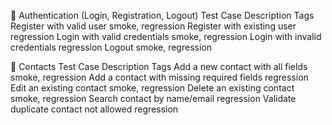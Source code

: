 🔐 Authentication (Login, Registration, Logout)
Test Case Description	            Tags
Register with valid user	        smoke, regression
Register with existing user	        regression
Login with valid credentials	    smoke, regression
Login with invalid credentials	    regression
Logout	                            smoke, regression

📇 Contacts
Test Case Description	                    Tags
Add a new contact with all fields	        smoke, regression
Add a contact with missing required fields	regression
Edit an existing contact	                smoke, regression
Delete an existing contact	                smoke, regression
Search contact by name/email	            regression
Validate duplicate contact not allowed	    regression